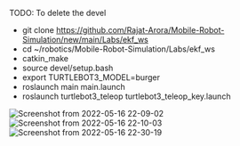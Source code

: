 TODO: To delete the devel

* git clone https://github.com/Rajat-Arora/Mobile-Robot-Simulation/new/main/Labs/ekf_ws
* cd ~/robotics/Mobile-Robot-Simulation/Labs/ekf_ws
* catkin_make
* source devel/setup.bash
* export TURTLEBOT3_MODEL=burger
* roslaunch main main.launch
* roslaunch turtlebot3_teleop turtlebot3_teleop_key.launch

![Screenshot from 2022-05-16 22-09-02](https://user-images.githubusercontent.com/97186785/168651042-5fa827c2-b7ce-41bc-90d1-71668647535f.png)
![Screenshot from 2022-05-16 22-10-03](https://user-images.githubusercontent.com/97186785/168651050-961694db-c694-48a0-bd5f-a90d694486fe.png)
![Screenshot from 2022-05-16 22-30-19](https://user-images.githubusercontent.com/97186785/168651055-7f19e6c2-a550-4326-9948-58c4db5762ac.png)
